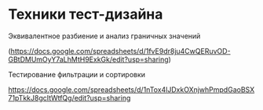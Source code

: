 # Техники тест-дизайна
Эквивалентное разбиение и анализ граничных значений 

(https://docs.google.com/spreadsheets/d/1fvE9dr8ju4CwQERuvOD-GBtDMUmOyY7aLhMtH9ExkGk/edit?usp=sharing)

Тестирование фильтрации и сортировки

https://docs.google.com/spreadsheets/d/1nTox4lJDxkOXnjwhPmpdGaoBSX71pTkkJ8gcItWtfQg/edit?usp=sharing
